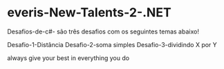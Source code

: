 # everis-New-Talents-2-.NET
Desafios-de-c#-
são três desafios com os seguintes temas abaixo!

Desafio-1-Distância
Desafio-2-soma simples
Desafio-3-dividindo X por Y

always give your best in everything you do
